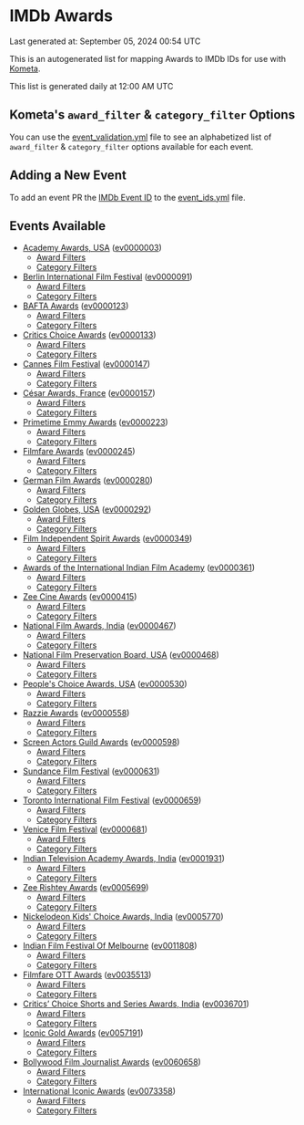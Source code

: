 # IMDb Awards

Last generated at: September 05, 2024 00:54 UTC

This is an autogenerated list for mapping Awards to IMDb IDs for use with [Kometa](https://github.com/Kometa-Team/Kometa).

This list is generated daily at 12:00 AM UTC 

## Kometa's `award_filter` & `category_filter` Options

You can use the [event_validation.yml](https://github.com/Kometa-Team/IMDb-Awards/blob/master/event_validation.yml) file to see an alphabetized list of `award_filter` & `category_filter` options available for each event.

## Adding a New Event

To add an event PR the [IMDb Event ID](https://www.imdb.com/event/all/) to the [event_ids.yml](https://github.com/Kometa-Team/IMDb-Awards/blob/master/event_ids.yml) file.

## Events Available

* [Academy Awards, USA](https://www.imdb.com/event/ev0000003) ([ev0000003](https://github.com/Kometa-Team/IMDb-Awards/blob/master/event_validation.yml#L1))
  * [Award Filters](https://github.com/Kometa-Team/IMDb-Awards/blob/master/event_validation.yml#L6)
  * [Category Filters](https://github.com/Kometa-Team/IMDb-Awards/blob/master/event_validation.yml#L14)
* [Berlin International Film Festival](https://www.imdb.com/event/ev0000091) ([ev0000091](https://github.com/Kometa-Team/IMDb-Awards/blob/master/event_validation.yml#L148))
  * [Award Filters](https://github.com/Kometa-Team/IMDb-Awards/blob/master/event_validation.yml#L152)
  * [Category Filters](https://github.com/Kometa-Team/IMDb-Awards/blob/master/event_validation.yml#L347)
* [BAFTA Awards](https://www.imdb.com/event/ev0000123) ([ev0000123](https://github.com/Kometa-Team/IMDb-Awards/blob/master/event_validation.yml#L624))
  * [Award Filters](https://github.com/Kometa-Team/IMDb-Awards/blob/master/event_validation.yml#L629)
  * [Category Filters](https://github.com/Kometa-Team/IMDb-Awards/blob/master/event_validation.yml#L662)
* [Critics Choice Awards](https://www.imdb.com/event/ev0000133) ([ev0000133](https://github.com/Kometa-Team/IMDb-Awards/blob/master/event_validation.yml#L1152))
  * [Award Filters](https://github.com/Kometa-Team/IMDb-Awards/blob/master/event_validation.yml#L1155)
  * [Category Filters](https://github.com/Kometa-Team/IMDb-Awards/blob/master/event_validation.yml#L1160)
* [Cannes Film Festival](https://www.imdb.com/event/ev0000147) ([ev0000147](https://github.com/Kometa-Team/IMDb-Awards/blob/master/event_validation.yml#L1261))
  * [Award Filters](https://github.com/Kometa-Team/IMDb-Awards/blob/master/event_validation.yml#L1266)
  * [Category Filters](https://github.com/Kometa-Team/IMDb-Awards/blob/master/event_validation.yml#L1433)
* [César Awards, France](https://www.imdb.com/event/ev0000157) ([ev0000157](https://github.com/Kometa-Team/IMDb-Awards/blob/master/event_validation.yml#L1663))
  * [Award Filters](https://github.com/Kometa-Team/IMDb-Awards/blob/master/event_validation.yml#L1666)
  * [Category Filters](https://github.com/Kometa-Team/IMDb-Awards/blob/master/event_validation.yml#L1671)
* [Primetime Emmy Awards](https://www.imdb.com/event/ev0000223) ([ev0000223](https://github.com/Kometa-Team/IMDb-Awards/blob/master/event_validation.yml#L1728))
  * [Award Filters](https://github.com/Kometa-Team/IMDb-Awards/blob/master/event_validation.yml#L1733)
  * [Category Filters](https://github.com/Kometa-Team/IMDb-Awards/blob/master/event_validation.yml#L1740)
* [Filmfare Awards](https://www.imdb.com/event/ev0000245) ([ev0000245](https://github.com/Kometa-Team/IMDb-Awards/blob/master/event_validation.yml#L2952))
  * [Award Filters](https://github.com/Kometa-Team/IMDb-Awards/blob/master/event_validation.yml#L2956)
  * [Category Filters](https://github.com/Kometa-Team/IMDb-Awards/blob/master/event_validation.yml#L2965)
* [German Film Awards](https://www.imdb.com/event/ev0000280) ([ev0000280](https://github.com/Kometa-Team/IMDb-Awards/blob/master/event_validation.yml#L3067))
  * [Award Filters](https://github.com/Kometa-Team/IMDb-Awards/blob/master/event_validation.yml#L3071)
  * [Category Filters](https://github.com/Kometa-Team/IMDb-Awards/blob/master/event_validation.yml#L3094)
* [Golden Globes, USA](https://www.imdb.com/event/ev0000292) ([ev0000292](https://github.com/Kometa-Team/IMDb-Awards/blob/master/event_validation.yml#L3167))
  * [Award Filters](https://github.com/Kometa-Team/IMDb-Awards/blob/master/event_validation.yml#L3172)
  * [Category Filters](https://github.com/Kometa-Team/IMDb-Awards/blob/master/event_validation.yml#L3180)
* [Film Independent Spirit Awards](https://www.imdb.com/event/ev0000349) ([ev0000349](https://github.com/Kometa-Team/IMDb-Awards/blob/master/event_validation.yml#L3346))
  * [Award Filters](https://github.com/Kometa-Team/IMDb-Awards/blob/master/event_validation.yml#L3349)
  * [Category Filters](https://github.com/Kometa-Team/IMDb-Awards/blob/master/event_validation.yml#L3358)
* [Awards of the International Indian Film Academy](https://www.imdb.com/event/ev0000361) ([ev0000361](https://github.com/Kometa-Team/IMDb-Awards/blob/master/event_validation.yml#L3398))
  * [Award Filters](https://github.com/Kometa-Team/IMDb-Awards/blob/master/event_validation.yml#L3400)
  * [Category Filters](https://github.com/Kometa-Team/IMDb-Awards/blob/master/event_validation.yml#L3409)
* [Zee Cine Awards](https://www.imdb.com/event/ev0000415) ([ev0000415](https://github.com/Kometa-Team/IMDb-Awards/blob/master/event_validation.yml#L3488))
  * [Award Filters](https://github.com/Kometa-Team/IMDb-Awards/blob/master/event_validation.yml#L3490)
  * [Category Filters](https://github.com/Kometa-Team/IMDb-Awards/blob/master/event_validation.yml#L3500)
* [National Film Awards, India](https://www.imdb.com/event/ev0000467) ([ev0000467](https://github.com/Kometa-Team/IMDb-Awards/blob/master/event_validation.yml#L3605))
  * [Award Filters](https://github.com/Kometa-Team/IMDb-Awards/blob/master/event_validation.yml#L3609)
  * [Category Filters](https://github.com/Kometa-Team/IMDb-Awards/blob/master/event_validation.yml#L3623)
* [National Film Preservation Board, USA](https://www.imdb.com/event/ev0000468) ([ev0000468](https://github.com/Kometa-Team/IMDb-Awards/blob/master/event_validation.yml#L3822))
  * [Award Filters](https://github.com/Kometa-Team/IMDb-Awards/blob/master/event_validation.yml#L3825)
  * [Category Filters](https://github.com/Kometa-Team/IMDb-Awards/blob/master/event_validation.yml#L3827)
* [People's Choice Awards, USA](https://www.imdb.com/event/ev0000530) ([ev0000530](https://github.com/Kometa-Team/IMDb-Awards/blob/master/event_validation.yml#L3830))
  * [Award Filters](https://github.com/Kometa-Team/IMDb-Awards/blob/master/event_validation.yml#L3833)
  * [Category Filters](https://github.com/Kometa-Team/IMDb-Awards/blob/master/event_validation.yml#L3836)
* [Razzie Awards](https://www.imdb.com/event/ev0000558) ([ev0000558](https://github.com/Kometa-Team/IMDb-Awards/blob/master/event_validation.yml#L4079))
  * [Award Filters](https://github.com/Kometa-Team/IMDb-Awards/blob/master/event_validation.yml#L4082)
  * [Category Filters](https://github.com/Kometa-Team/IMDb-Awards/blob/master/event_validation.yml#L4087)
* [Screen Actors Guild Awards](https://www.imdb.com/event/ev0000598) ([ev0000598](https://github.com/Kometa-Team/IMDb-Awards/blob/master/event_validation.yml#L4127))
  * [Award Filters](https://github.com/Kometa-Team/IMDb-Awards/blob/master/event_validation.yml#L4130)
  * [Category Filters](https://github.com/Kometa-Team/IMDb-Awards/blob/master/event_validation.yml#L4132)
* [Sundance Film Festival](https://www.imdb.com/event/ev0000631) ([ev0000631](https://github.com/Kometa-Team/IMDb-Awards/blob/master/event_validation.yml#L4158))
  * [Award Filters](https://github.com/Kometa-Team/IMDb-Awards/blob/master/event_validation.yml#L4161)
  * [Category Filters](https://github.com/Kometa-Team/IMDb-Awards/blob/master/event_validation.yml#L4211)
* [Toronto International Film Festival](https://www.imdb.com/event/ev0000659) ([ev0000659](https://github.com/Kometa-Team/IMDb-Awards/blob/master/event_validation.yml#L4323))
  * [Award Filters](https://github.com/Kometa-Team/IMDb-Awards/blob/master/event_validation.yml#L4326)
  * [Category Filters](https://github.com/Kometa-Team/IMDb-Awards/blob/master/event_validation.yml#L4378)
* [Venice Film Festival](https://www.imdb.com/event/ev0000681) ([ev0000681](https://github.com/Kometa-Team/IMDb-Awards/blob/master/event_validation.yml#L4450))
  * [Award Filters](https://github.com/Kometa-Team/IMDb-Awards/blob/master/event_validation.yml#L4455)
  * [Category Filters](https://github.com/Kometa-Team/IMDb-Awards/blob/master/event_validation.yml#L4789)
* [Indian Television Academy Awards, India](https://www.imdb.com/event/ev0001931) ([ev0001931](https://github.com/Kometa-Team/IMDb-Awards/blob/master/event_validation.yml#L5228))
  * [Award Filters](https://github.com/Kometa-Team/IMDb-Awards/blob/master/event_validation.yml#L5230)
  * [Category Filters](https://github.com/Kometa-Team/IMDb-Awards/blob/master/event_validation.yml#L5239)
* [Zee Rishtey Awards](https://www.imdb.com/event/ev0005699) ([ev0005699](https://github.com/Kometa-Team/IMDb-Awards/blob/master/event_validation.yml#L5413))
  * [Award Filters](https://github.com/Kometa-Team/IMDb-Awards/blob/master/event_validation.yml#L5415)
  * [Category Filters](https://github.com/Kometa-Team/IMDb-Awards/blob/master/event_validation.yml#L5417)
* [Nickelodeon Kids' Choice Awards, India](https://www.imdb.com/event/ev0005770) ([ev0005770](https://github.com/Kometa-Team/IMDb-Awards/blob/master/event_validation.yml#L5492))
  * [Award Filters](https://github.com/Kometa-Team/IMDb-Awards/blob/master/event_validation.yml#L5494)
  * [Category Filters](https://github.com/Kometa-Team/IMDb-Awards/blob/master/event_validation.yml#L5497)
* [Indian Film Festival Of Melbourne](https://www.imdb.com/event/ev0011808) ([ev0011808](https://github.com/Kometa-Team/IMDb-Awards/blob/master/event_validation.yml#L5532))
  * [Award Filters](https://github.com/Kometa-Team/IMDb-Awards/blob/master/event_validation.yml#L5534)
  * [Category Filters](https://github.com/Kometa-Team/IMDb-Awards/blob/master/event_validation.yml#L5546)
* [Filmfare OTT Awards](https://www.imdb.com/event/ev0035513) ([ev0035513](https://github.com/Kometa-Team/IMDb-Awards/blob/master/event_validation.yml#L5568))
  * [Award Filters](https://github.com/Kometa-Team/IMDb-Awards/blob/master/event_validation.yml#L5570)
  * [Category Filters](https://github.com/Kometa-Team/IMDb-Awards/blob/master/event_validation.yml#L5576)
* [Critics’ Choice Shorts and Series Awards, India](https://www.imdb.com/event/ev0036701) ([ev0036701](https://github.com/Kometa-Team/IMDb-Awards/blob/master/event_validation.yml#L5639))
  * [Award Filters](https://github.com/Kometa-Team/IMDb-Awards/blob/master/event_validation.yml#L5641)
  * [Category Filters](https://github.com/Kometa-Team/IMDb-Awards/blob/master/event_validation.yml#L5644)
* [Iconic Gold Awards](https://www.imdb.com/event/ev0057191) ([ev0057191](https://github.com/Kometa-Team/IMDb-Awards/blob/master/event_validation.yml#L5662))
  * [Award Filters](https://github.com/Kometa-Team/IMDb-Awards/blob/master/event_validation.yml#L5664)
  * [Category Filters](https://github.com/Kometa-Team/IMDb-Awards/blob/master/event_validation.yml#L5666)
* [Bollywood Film Journalist Awards](https://www.imdb.com/event/ev0060658) ([ev0060658](https://github.com/Kometa-Team/IMDb-Awards/blob/master/event_validation.yml#L5725))
  * [Award Filters](https://github.com/Kometa-Team/IMDb-Awards/blob/master/event_validation.yml#L5727)
  * [Category Filters](https://github.com/Kometa-Team/IMDb-Awards/blob/master/event_validation.yml#L5732)
* [International Iconic Awards](https://www.imdb.com/event/ev0073358) ([ev0073358](https://github.com/Kometa-Team/IMDb-Awards/blob/master/event_validation.yml#L5744))
  * [Award Filters](https://github.com/Kometa-Team/IMDb-Awards/blob/master/event_validation.yml#L5746)
  * [Category Filters](https://github.com/Kometa-Team/IMDb-Awards/blob/master/event_validation.yml#L5749)
